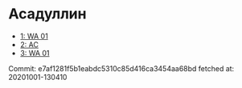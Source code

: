 # Асадуллин
- [1: WA 01](1.md)
- [2: AC](2.md)
- [3: WA 01](3.md)

Commit: e7af1281f5b1eabdc5310c85d416ca3454aa68bd
 fetched at: 20201001-130410
